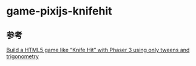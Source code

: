 # game-pixijs-knifehit

## 参考
[Build a HTML5 game like “Knife Hit” with Phaser 3 using only tweens and trigonometry](http://www.emanueleferonato.com/2018/04/18/build-a-html5-game-like-knife-hit-with-phaser-3-using-only-tweens-and-trigonometry-hitting-knives/)